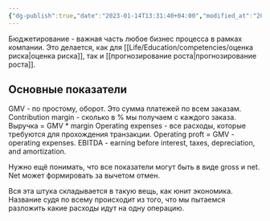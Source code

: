 ```yaml
---
{"dg-publish":true,"date":"2023-01-14T13:31:40+04:00","modified_at":"2023-05-19T16:46:29+04:00","dg-path":"/бюджетирование.md","permalink":"/byudzhetirovanie/","dgPassFrontmatter":true}
---
```



Бюджетирование - важная часть любое бизнес процесса в рамках компании. Это делается, как для [[Life/Education/competencies/оценка риска|оценка риска]], так и [[прогнозирование роста|прогнозирование роста]].

## Основные показатели

GMV - по простому, оборот. Это сумма платежей по всем заказам.
Contribution margin - сколько в % мы получаем с каждого заказа.
Выручка = GMV * margin
Operating expenses - все расходы, которые требуются для прохождения транзакции.
Operating proft = GMV - operating expenses.
EBITDA - earning before interest, taxes, depreciation, and amortization.

Нужно ещё понимать, что все показатели могут быть в виде gross и net.
Net может формировать за вычетом отмен.

Вся эта штука складывается в такую вещь, как юнит экономика.
Название судя по всему происходит из того, что мы пытаемся разложить какие расходы идут на одну операцию.
